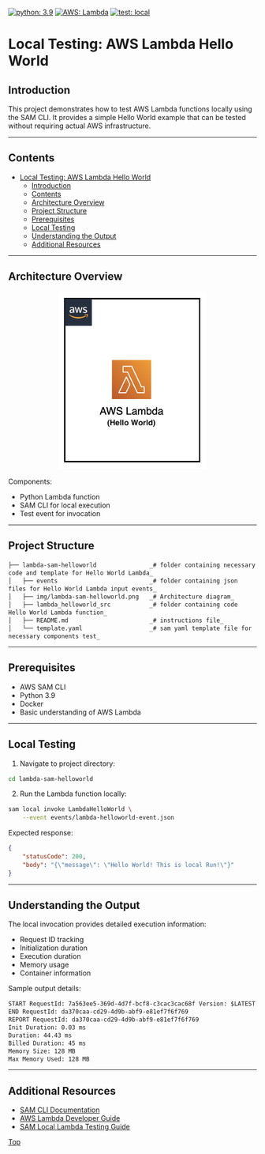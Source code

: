 [![python: 3.9](https://img.shields.io/badge/Python-3.9-green)](https://img.shields.io/badge/Python-3.9-green)
[![AWS: Lambda](https://img.shields.io/badge/AWS-Lambda-orange)](https://img.shields.io/badge/AWS-Lambda-orange)
[![test: local](https://img.shields.io/badge/Test-Local-red)](https://img.shields.io/badge/Test-Local-red)

# Local Testing: AWS Lambda Hello World

## Introduction

This project demonstrates how to test AWS Lambda functions locally using the SAM CLI. It provides a simple Hello World example that can be tested without requiring actual AWS infrastructure.

---

## Contents
- [Local Testing: AWS Lambda Hello World](#local-testing-aws-lambda-hello-world)
  - [Introduction](#introduction)
  - [Contents](#contents)
  - [Architecture Overview](#architecture-overview)
  - [Project Structure](#project-structure)
  - [Prerequisites](#prerequisites)
  - [Local Testing](#local-testing)
  - [Understanding the Output](#understanding-the-output)
  - [Additional Resources](#additional-resources)

---

## Architecture Overview
<p align="center">
  <img src="img/lambda-sam-helloworld.png" alt="AWS Lambda Hello World" width="300"/>
</p>

Components:
- Python Lambda function
- SAM CLI for local execution
- Test event for invocation

---

## Project Structure


```
├── lambda-sam-helloworld               _# folder containing necessary code and template for Hello World Lambda_
│   ├── events                          _# folder containing json files for Hello World Lambda input events_
│   ├── img/lambda-sam-helloworld.png   _# Architecture diagram_
│   ├── lambda_helloworld_src           _# folder containing code Hello World Lambda function_
│   ├── README.md                       _# instructions file_
│   └── template.yaml                   _# sam yaml template file for necessary components test_
```

---

## Prerequisites
- AWS SAM CLI
- Python 3.9
- Docker
- Basic understanding of AWS Lambda

---

## Local Testing

1. Navigate to project directory:
```sh
cd lambda-sam-helloworld
```

2. Run the Lambda function locally:
```sh
sam local invoke LambdaHelloWorld \
    --event events/lambda-helloworld-event.json
```

Expected response:
```json
{
    "statusCode": 200,
    "body": "{\"message\": \"Hello World! This is local Run!\"}"
}
```

---

## Understanding the Output

The local invocation provides detailed execution information:
- Request ID tracking
- Initialization duration
- Execution duration
- Memory usage
- Container information

Sample output details:
```
START RequestId: 7a563ee5-369d-4d7f-bcf8-c3cac3cac68f Version: $LATEST
END RequestId: da370caa-cd29-4d9b-abf9-e81ef7f6f769
REPORT RequestId: da370caa-cd29-4d9b-abf9-e81ef7f6f769
Init Duration: 0.03 ms
Duration: 44.43 ms
Billed Duration: 45 ms
Memory Size: 128 MB
Max Memory Used: 128 MB
```

---

## Additional Resources
- [SAM CLI Documentation](https://docs.aws.amazon.com/serverless-application-model/latest/developerguide/serverless-sam-cli-command-reference.html)
- [AWS Lambda Developer Guide](https://docs.aws.amazon.com/lambda/latest/dg/welcome.html)
- [SAM Local Lambda Testing Guide](https://docs.aws.amazon.com/serverless-application-model/latest/developerguide/serverless-sam-cli-using-invoke.html)

[Top](#contents)

